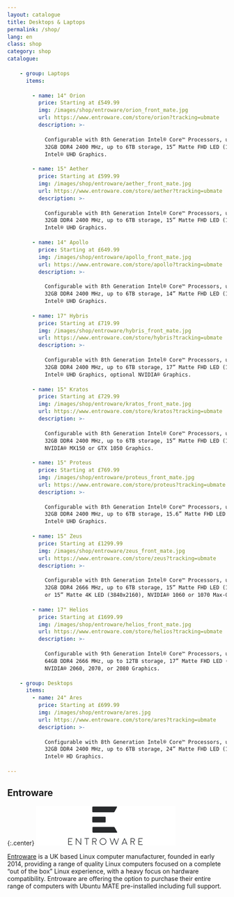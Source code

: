 ```yaml
---
layout: catalogue
title: Desktops & Laptops
permalink: /shop/
lang: en
class: shop
category: shop
catalogue:

    - group: Laptops
      items:

        - name: 14" Orion
          price: Starting at £549.99
          img: /images/shop/entroware/orion_front_mate.jpg
          url: https://www.entroware.com/store/orion?tracking=ubmate
          description: >-

            Configurable with 8th Generation Intel® Core™ Processors, up to
            32GB DDR4 2400 MHz, up to 6TB storage, 15” Matte FHD LED (1920x1080),
            Intel® UHD Graphics.

        - name: 15" Aether
          price: Starting at £599.99
          img: /images/shop/entroware/aether_front_mate.jpg
          url: https://www.entroware.com/store/aether?tracking=ubmate
          description: >-

            Configurable with 8th Generation Intel® Core™ Processors, up to
            32GB DDR4 2400 MHz, up to 6TB storage, 15” Matte FHD LED (1920x1080),
            Intel® UHD Graphics.

        - name: 14" Apollo
          price: Starting at £649.99
          img: /images/shop/entroware/apollo_front_mate.jpg
          url: https://www.entroware.com/store/apollo?tracking=ubmate
          description: >-

            Configurable with 8th Generation Intel® Core™ Processors, up to
            32GB DDR4 2400 MHz, up to 6TB storage, 14” Matte FHD LED (1920x1080),
            Intel® UHD Graphics.

        - name: 17" Hybris
          price: Starting at £719.99
          img: /images/shop/entroware/hybris_front_mate.jpg
          url: https://www.entroware.com/store/hybris?tracking=ubmate
          description: >-

            Configurable with 8th Generation Intel® Core™ Processors, up to
            32GB DDR4 2400 MHz, up to 6TB storage, 17” Matte FHD LED (1920x1080),
            Intel® UHD Graphics, optional NVIDIA® Graphics.

        - name: 15" Kratos
          price: Starting at £729.99
          img: /images/shop/entroware/kratos_front_mate.jpg
          url: https://www.entroware.com/store/kratos?tracking=ubmate
          description: >-

            Configurable with 8th Generation Intel® Core™ Processors, up to
            32GB DDR4 2400 MHz, up to 6TB storage, 15” Matte FHD LED (1920x1080),
            NVIDIA® MX150 or GTX 1050 Graphics.

        - name: 15" Proteus
          price: Starting at £769.99
          img: /images/shop/entroware/proteus_front_mate.jpg
          url: https://www.entroware.com/store/proteus?tracking=ubmate
          description: >-

            Configurable with 8th Generation Intel® Core™ Processors, up to
            32GB DDR4 2400 MHz, up to 6TB storage, 15.6” Matte FHD LED (1920x1080),
            Intel® UHD Graphics.

        - name: 15" Zeus
          price: Starting at £1299.99
          img: /images/shop/entroware/zeus_front_mate.jpg
          url: https://www.entroware.com/store/zeus?tracking=ubmate
          description: >-

            Configurable with 8th Generation Intel® Core™ Processors, up to
            32GB DDR4 2666 MHz, up to 6TB storage, 15” Matte FHD LED (1920x1080)
            or 15” Matte 4K LED (3840x2160), NVIDIA® 1060 or 1070 Max-Q Graphics.

        - name: 17" Helios
          price: Starting at £1699.99
          img: /images/shop/entroware/helios_front_mate.jpg
          url: https://www.entroware.com/store/helios?tracking=ubmate
          description: >-

            Configurable with 9th Generation Intel® Core™ Processors, up to
            64GB DDR4 2666 MHz, up to 12TB storage, 17” Matte FHD LED (1920x1080),
            NVIDIA® 2060, 2070, or 2080 Graphics.

    - group: Desktops
      items:
        - name: 24" Ares
          price: Starting at £699.99
          img: /images/shop/entroware/ares.jpg
          url: https://www.entroware.com/store/ares?tracking=ubmate
          description: >-

            Configurable with 8th Generation Intel® Core™ Processors, up to
            32GB DDR4 2400 MHz, up to 6TB storage, 24” Matte FHD LED (1920x1080),
            Intel® HD Graphics.

---
```



## Entroware

{:.center}
[![Entroware logo](/images/shop/entroware/entroware.png)](https://www.entroware.com/store/?tracking=ubmate)

[Entroware](https://entroware.com/) is a UK based Linux computer manufacturer,
founded in early 2014, providing a range of quality Linux computers focused on a
complete “out of the box” Linux experience, with a heavy focus on hardware
compatibility. Entroware are offering the option to purchase their entire range
of computers with Ubuntu MATE pre-installed including full support.
